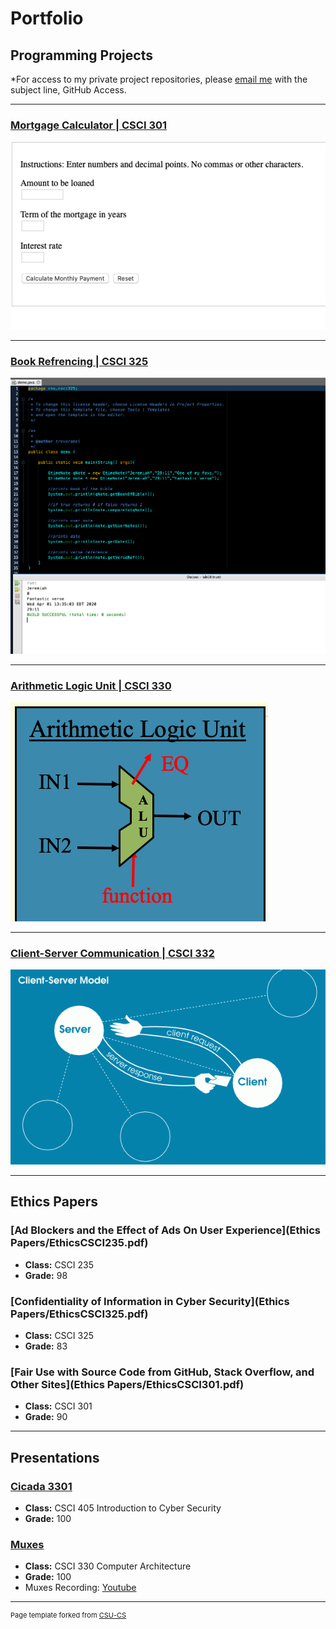 Portfolio
=========

Programming Projects
--------------------

*For access to my private project repositories, please [email me](mailto:taabel@csustudent.net?subject=GitHub%20Access) with the subject line, GitHub Access.

---
### [Mortgage Calculator | CSCI 301](mortgagecalc.md)

![Format for the GUI of the Mortgage Calculator that takes input and gives output](images/mortgagecover.png)

---
### [Book Refrencing | CSCI 325](bookreference.md)

![Image of the Output with the specific Test Cases](images/bookreferencecover.png)

---
### [Arithmetic Logic Unit | CSCI 330](alu.md)

![Diagram of the Arithmetic Logic Unit with its inputs and output](images/alucover.png)

---
### [Client-Server Communication | CSCI 332](client-server.md)

![Normal Client and Server Communication](images/client-server.png)

---

Ethics Papers
-------------

### [Ad Blockers and the Effect of Ads On User Experience](Ethics Papers/EthicsCSCI235.pdf)
-   **Class:**  CSCI 235
-   **Grade:**  98

### [Confidentiality of Information in Cyber Security](Ethics Papers/EthicsCSCI325.pdf)

-   **Class:**  CSCI 325
-   **Grade:**  83

### [Fair Use with Source Code from GitHub, Stack Overflow, and Other Sites](Ethics Papers/EthicsCSCI301.pdf)

-   **Class:**  CSCI 301
-   **Grade:**  90

---

Presentations
-------------

### [Cicada 3301](powerpoints/Cicada3301.pdf)

- **Class:** CSCI 405 Introduction to Cyber Security
- **Grade:** 100


### [Muxes](powerpoints/muxes.pdf)

- **Class:** CSCI 330 Computer Architecture
- **Grade:** 100
- Muxes Recording: <a href="https://youtu.be/RlPTJElZgoQ"> Youtube </a>
---

<p style="font-size:11px">Page template forked from <a href="https://github.com/csu-cs/csci-portfolio">CSU-CS</a></p>
<!-- Remove above link if you don't want to attributive -->
